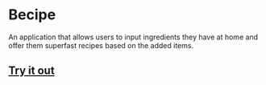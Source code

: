 # Becipe
An application that allows users to input ingredients they have at home and offer them superfast recipes based on the added items.
## [Try it out](https://camiloagudelo4368.github.io/Becipe)
